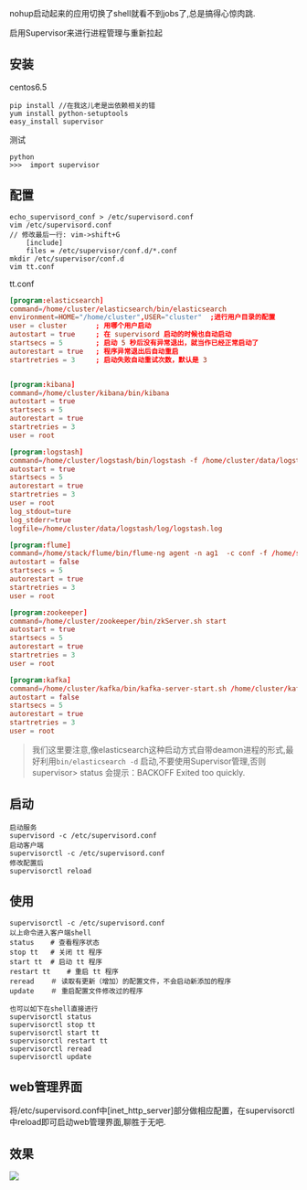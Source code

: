 nohup启动起来的应用切换了shell就看不到jobs了,总是搞得心惊肉跳. 

启用Supervisor来进行进程管理与重新拉起 

## 安装

centos6.5 

```shell
pip install //在我这儿老是出依赖相关的错
yum install python-setuptools 
easy_install supervisor
```  

测试 

```shell
python
>>>  import supervisor
``` 

## 配置 

```shell
echo_supervisord_conf > /etc/supervisord.conf
vim /etc/supervisord.conf
// 修改最后一行: vim->shift+G
    [include]
    files = /etc/supervisor/conf.d/*.conf 
mkdir /etc/supervisor/conf.d
vim tt.conf
```

tt.conf 

```conf
[program:elasticsearch]
command=/home/cluster/elasticsearch/bin/elasticsearch
environment=HOME="/home/cluster",USER="cluster"  ;进行用户目录的配置
user = cluster       ; 用哪个用户启动
autostart = true     ; 在 supervisord 启动的时候也自动启动
startsecs = 5        ; 启动 5 秒后没有异常退出，就当作已经正常启动了
autorestart = true   ; 程序异常退出后自动重启
startretries = 3     ; 启动失败自动重试次数，默认是 3


[program:kibana]
command=/home/cluster/kibana/bin/kibana
autostart = true     
startsecs = 5        
autorestart = true   
startretries = 3     
user = root       

[program:logstash]
command=/home/cluster/logstash/bin/logstash -f /home/cluster/data/logstash/conf/kafka-logstash-es.conf
autostart = true     
startsecs = 5        
autorestart = true   
startretries = 3     
user = root 
log_stdout=ture
log_stderr=true
logfile=/home/cluster/data/logstash/log/logstash.log

[program:flume]
command=/home/stack/flume/bin/flume-ng agent -n ag1  -c conf -f /home/stack/flume/conf/flume-kafka.properties
autostart = false     
startsecs = 5        
autorestart = true   
startretries = 3     
user = root

[program:zookeeper]
command=/home/cluster/zookeeper/bin/zkServer.sh start
autostart = true     
startsecs = 5        
autorestart = true   
startretries = 3     
user = root

[program:kafka]
command=/home/cluster/kafka/bin/kafka-server-start.sh /home/cluster/kafka/config/server.properties
autostart = false     
startsecs = 5        
autorestart = true   
startretries = 3     
user = root
``` 

> 我们这里要注意,像elasticsearch这种启动方式自带deamon进程的形式,最好利用`bin/elasticsearch -d` 启动,不要使用Supervisor管理,否则supervisor> status 会提示：BACKOFF  Exited too quickly.

## 启动  

```shell
启动服务
supervisord -c /etc/supervisord.conf
启动客户端
supervisorctl -c /etc/supervisord.conf 
修改配置后
supervisorctl reload 
```

## 使用 

```shell
supervisorctl -c /etc/supervisord.conf
以上命令进入客户端shell
status    # 查看程序状态
stop tt   # 关闭 tt 程序
start tt  # 启动 tt 程序
restart tt    # 重启 tt 程序
reread    ＃ 读取有更新（增加）的配置文件，不会启动新添加的程序
update    ＃ 重启配置文件修改过的程序

也可以如下在shell直接进行
supervisorctl status
supervisorctl stop tt
supervisorctl start tt
supervisorctl restart tt
supervisorctl reread
supervisorctl update
``` 

## web管理界面

将/etc/supervisord.conf中[inet_http_server]部分做相应配置，在supervisorctl中reload即可启动web管理界面,聊胜于无吧. 

## 效果 

![](http://7xqjx7.com1.z0.glb.clouddn.com/image/Screen%20Shot%202016-04-27%20at%2013.35.13.png?imageView2/2/h/200)
